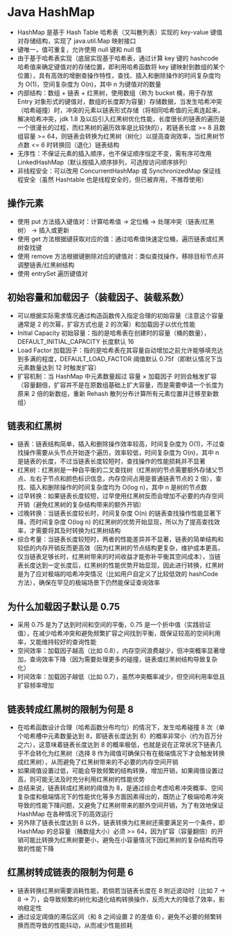 # Java HashMap
- HashMap 是基于 Hash Table 哈希表（又叫散列表）实现的 key-value 键值对存储结构，实现了 java.util.Map 映射接口
- 键唯一，值可重复，允许使用 null 键和 null 值
- 由于基于哈希表实现（底层实现基于哈希表，通过计算 key 键的 hashcode 哈希值来确定键值对的存储位置，即利用哈希函数将 key 键映射到数组的某个位置），具有高效的增删查操作特性，查找、插入和删除操作的时间复杂度均为 O(1)，空间复杂度为 O(n)，其中 n 为键值对的数量
- 内部结构：数组 + 链表 + 红黑树，使用数组（称为 bucket 桶，用于存放 Entry 对象形式的键值对，数组的长度即为容量）存储数据，当发生哈希冲突（哈希碰撞）时，冲突的元素以链表形式存储（将相同哈希值的元素连起来，解决哈希冲突，jdk 1.8 及以后引入红黑树优化性能，长度很长的链表的遍历是一个很漫长的过程，而红黑树的遍历效率是比较快的），若链表长度 >= 8 且数组容量 >= 64，则链表会转换为红黑树（树化）以提高查询效率，当红黑树节点数 <= 6 时转换回（退化）链表结构
- 无序性：不保证元素的插入顺序，也不保证顺序恒定不变，需有序可改用 LinkedHashMap（默认按插入顺序排列，可选按访问顺序排列）
- 非线程安全：可以改用 ConcurrentHashMap 或 SynchronizedMap 保证线程安全（虽然 Hashtable 也是线程安全的，但已被弃用，不推荐使用）

## 操作元素
- 使用 put 方法插入键值对：计算哈希值 -> 定位桶 -> 处理冲突（链表/红黑树） -> 插入或更新
- 使用 get 方法根据键获取对应的值：通过哈希值快速定位桶，遍历链表或红黑树查找键
- 使用 remove 方法根据键删除对应的键值对：类似查找操作，移除目标节点并调整链表/红黑树结构
- 使用 entrySet 遍历键值对

## 初始容量和加载因子（装载因子、装载系数）
- 可以根据实际需求情况通过构造函数传入指定合理的初始容量（注意这个容量通常是 2 的次幂，扩容方式也是 2 的次幂）和加载因子以优化性能
- Initial Capacity 初始容量：指的是哈希表在创建时的容量（桶的数量），DEFAULT_INITIAL_CAPACITY 长度默认 16
- Load Factor 加载因子：指的是哈希表在其容量自动增加之前允许能够填充达到多满的程度，DEFAULT_LOAD_FACTOR 阈值默认 0.75f（即默认情况下当元素数量达到 12 时触发扩容）  
- 扩容机制：当 HashMap 中元素数量超过 容量 × 加载因子 时则会触发扩容（容量翻倍，扩容并不是在原数组基础上扩大容量，而是需要申请一个长度为原来 2 倍的新数组，重新 Rehash 散列分布计算所有元素位置并迁移至新数组）

## 链表和红黑树
- 链表：链表结构简单，插入和删除操作效率较高，时间复杂度为 O(1)，不过查找操作需要从头节点开始逐个遍历，效率较低，时间复杂度为 O(n)，其中 n 是链表的长度，不过当链表长度较短时，查找操作的性能损耗并不显著
- 红黑树：红黑树是一种自平衡的二叉查找树（红黑树的节点需要额外存储父节点、左右子节点和颜色标识信息，内存空间占用是普通链表节点的 2 倍），查找、插入和删除操作的时间复杂度均为 O(log n)，其中 n 是树的节点数
- 过早转换：如果链表长度较短，过早使用红黑树反而会增加不必要的内存空间开销（避免红黑树的复杂结构带来的额外开销）
- 过晚转换：当链表长度较长时，时间复杂度 O(n) 的链表查找操作性能显著下降，而时间复杂度 O(log n) 的红黑树的优势开始显现，所以为了提高查找效率，才需要将其及时转换为红黑树结构
- 综合考量：当链表长度较短时，两者的性能差异并不显著，链表的简单结构和较低的内存开销反而更高效（因为红黑树的节点结构更复杂，维护成本更高，仅当链表足够长时，红黑树带来的时间收益才能弥补平衡其空间成本），当链表长度达到一定长度后，红黑树的性能优势开始显现，因此进行转换，红黑树是为了应对极端的哈希冲突情况（比如用户自定义了比较低效的 hashCode 方法），确保在罕见的极端场景下仍然能保证查询效率

## 为什么加载因子默认是 0.75
- 采用 0.75 是为了达到时间和空间的平衡，0.75 是一个折中值（实践验证值），在减少哈希冲突和避免频繁扩容之间找到平衡，既保证较高的空间利用率，又能维持较好的查询性能
- 空间效率：加载因子越高（比如 0.8），内存空间浪费越少，但冲突概率显著增加，查询效率下降（因为需要处理更多的碰撞，链表或红黑树结构导致复杂化）
- 时间效率：加载因子越低（比如 0.7），虽然冲突概率减少，但空间利用率低且扩容频率增加

## 链表转成红黑树的限制为何是 8
- 在哈希函数设计合理（哈希函数分布均匀）的情况下，发生哈希碰撞 8 次（单个哈希槽中元素数量达到 8，即链表长度达到 8）的概率非常小（约为百万分之六），这意味着链表长度达到 8 的概率极低，也就是说在正常状况下链表几乎不会转化为红黑树（选择 8 作为阈值可确保只有在极端情况下才会触发转换成红黑树），从而避免了红黑树带来的不必要的内存空间开销
- 如果阈值设置过低，可能会导致频繁的结构转换，增加开销，如果阈值设置过高，则可能无法及时充分利用红黑树的性能优势
- 总结来说，链表转成红黑树的阈值为 8，是通过综合考虑哈希冲突概率、空间复杂度和极端情况下的性能优化等多方面因素得出的，既防止了极端哈希冲突导致的性能下降问题，又避免了红黑树带来的额外空间开销，为了有效地保证 HashMap 在各种情况下的高效运行
- 另外除了链表长度达到 8 以外，链表转换为红黑树还需要满足另一个条件，即 HashMap 的总容量（桶数组大小）必须 >= 64，因为扩容（容量翻倍）的开销可能比转换为红黑树要更小，避免在小容量情况下因红黑树的复杂结构而导致的性能下降

## 红黑树转成链表的限制为何是 6
- 链表转换红黑树需要消耗性能，若倘若当链表长度在 8 附近波动时（比如 7 -> 8 -> 7），会导致频繁的树化和退化结构转换操作，反而大大的降低了效率，影响稳定性
- 通过设定阈值的滞后区间（和 8 之间设置 2 的差值 6），避免不必要的频繁转换而而导致的性能抖动，从而减少性能损耗
